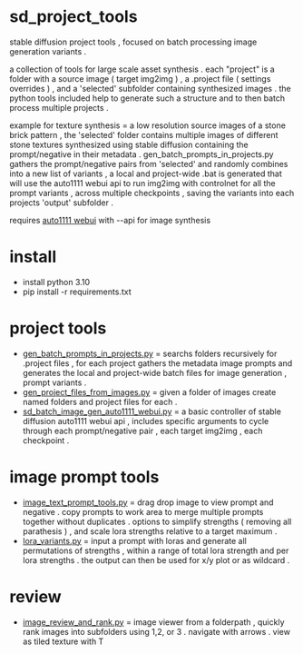 # sd_project_tools
stable diffusion project tools , focused on batch processing image generation variants . 

a collection of tools for large scale asset synthesis . each "project" is a folder with a source image ( target img2img ) , a .project file ( settings overrides ) , and a 'selected' subfolder containing synthesized images . the python tools included help to generate such a structure and to then batch process multiple projects . 

example for texture synthesis = a low resolution source images of a stone brick pattern , the 'selected' folder contains multiple images of different stone textures synthesized using stable diffusion containing the prompt/negative in their metadata . gen_batch_prompts_in_projects.py gathers the prompt/negative pairs from 'selected' and randomly combines into a new list of variants , a local and project-wide .bat is generated that will use the auto1111 webui api to run img2img with controlnet for all the prompt variants , across multiple checkpoints , saving the variants into each projects 'output' subfolder . 

requires [auto1111 webui](https://github.com/AUTOMATIC1111/stable-diffusion-webui) with --api for image synthesis

# install
- install python 3.10
- pip install -r requirements.txt

# project tools
- [gen_batch_prompts_in_projects.py](https://github.com/CorvaeOboro/sd_project_tools/blob/main/gen_batch_prompts_in_projects.py) = searchs folders recursively for .project files , for each project gathers the metadata image prompts and generates the local and project-wide batch files for image generation ,  prompt variants . 
- [gen_project_files_from_images.py](https://github.com/CorvaeOboro/sd_project_tools/blob/main/gen_project_files_from_images.py) = given a folder of images create named folders and project files for each . 
- [sd_batch_image_gen_auto1111_webui.py](https://github.com/CorvaeOboro/sd_project_tools/blob/main/sd_batch_image_gen_auto1111_webui.py) = a basic controller of stable diffusion auto1111 webui api , includes specific arguments to cycle through each prompt/negative pair , each target img2img , each checkpoint . 

# image prompt tools
- [image_text_prompt_tools.py](https://github.com/CorvaeOboro/sd_project_tools/blob/main/image_text_prompt_tools.py) = drag drop image to view prompt and negative . copy prompts to work area to merge multiple prompts together without duplicates . options to simplify strengths ( removing all parathesis ) , and scale lora strengths relative to a target maximum . 
- [lora_variants.py](https://github.com/CorvaeOboro/sd_project_tools/blob/main/lora_variants.py) = input a prompt with loras and generate all permutations of strengths , within a range of total lora strength and per lora strengths . the output can then be used for x/y plot or as wildcard . 

# review
- [image_review_and_rank.py](https://github.com/CorvaeOboro/sd_project_tools/blob/main/image_review_and_rank.py) = image viewer from a folderpath , quickly rank images into subfolders using 1,2, or 3 . navigate with arrows . view as tiled texture with T 